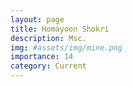 ```yaml
---
layout: page
title: Homayoon Shokri
description: Msc.
img: #assets/img/mine.png
importance: 14
category: Current
---
```

